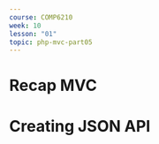 ```yaml
---
course: COMP6210
week: 10
lesson: "01"
topic: php-mvc-part05
---
```


# Recap MVC

# Creating JSON API